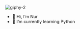 
![giphy-2](https://github.com/knurtopalli/knurtopalli/assets/134601632/26017ecd-9fd5-4588-aebb-321a8dd4c769)


- 👋 Hi, I’m Nur
- 🌱 I’m currently learning Python


<!---
knurtopalli/knurtopalli is a ✨ special ✨ repository because its `README.md` (this file) appears on your GitHub profile.
You can click the Preview link to take a look at your changes.
--->
